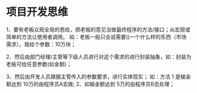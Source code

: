 # 项目开发思维
1、要有老板众观全局的思给，把老板的意见当做最终程序的方法/接口；从宏观或简单的方法让使用者调用。
如：老板一般只会说需要()一个什么样的东西（市场需求），我给个参数：10万块；

2、然后由部门经理/主管等下级人员进行对这个需求的进行封装抽象，如：封装为 老板可给任意参数(如金额)；

3、然后由开发人员跟据主管传入的参数要求，进行实体现实；
   如：方法 1 是输金额达到 10万的由程序员A去做; 2、如输金额达到 5万的由程序员B去处理；
    
